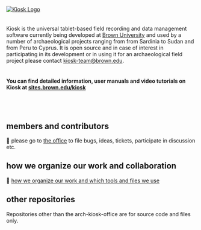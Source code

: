 [![Kiosk Logo](https://github.com/arch-kiosk/.github/assets/38838314/37076b9a-4af3-4e93-bc9f-33dad0824a6f)](https://sites.brown.edu/kiosk)
</br>
</br>     
Kiosk is the universal tablet-based field recording and data management software currently being developed at [Brown University](https://sites.brown.edu/kiosk) and used by a number of archaeological projects ranging from from Sardinia to Sudan and from Peru to Cyprus. It is open source and in case of interest in participating in its development or in using it for an archaeological field project please contact [kiosk-team@brown.edu](mailto://kiosk-team@brown.edu).؜؜؜؜ </br> </br>
#### You can find detailed information, user manuals and video tutorials on Kiosk at [sites.brown.edu/kiosk](https://sites.brown.edu/kiosk)
؜؜
</br>
</br>
## members and contributors
💼 please go to [the office](https://github.com/arch-kiosk/arch-kiosk-office) to file bugs, ideas, tickets, participate in discussion etc.

## how we organize our work and collaboration
📐 [how we organize our work and which tools and files we use](how_we_work.md)

## other repositories
Repositories other than the arch-kiosk-office are for source code and files only. 
